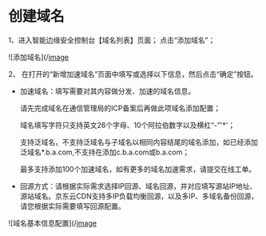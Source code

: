 # **创建域名**

1、进入智能边缘安全控制台【域名列表】页面； 点击“添加域名”；

![添加域名](/[image](https://github.com/liangzy3/cn/tree/Intelligent-Edge-Security-1/image/Intelligent-Edge-Security/添加域名.png)

2、 在打开的“新增加速域名”页面中填写或选择以下信息，然后点击“确定”按钮。

- 加速域名：填写需要对其内容做分发、加速的域名信息。

  请先完成域名在通信管理局的ICP备案后再做此项域名添加配置；

  域名填写字符只支持英文26个字母、10个阿拉伯数字以及横杠“-”'*'；

  支持泛域名，不支持泛域名与子域名以相同内容结尾的域名添加，如已经添加泛域名*.b.a.com,不支持在添加c.b.a.com或b.a.com；

  最多支持添加100个加速域名，如有更多的域名加速需求，请提交在线工单。

- 回源方式：请根据实际需求选择IP回源、域名回源，并对应填写源站IP地址、源站域名。京东云CDN支持多IP负载均衡回源，以及多IP、多域名备份回源，请您根据实际需要填写回源配置。

![域名基本信息配置](/[image](https://github.com/liangzy3/cn/tree/Intelligent-Edge-Security-1/image/Intelligent-Edge-Security/域名基本信息配置.png)

